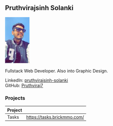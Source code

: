 <style>@import url("//readme.codeadam.ca/readme.css");</style>

## Pruthvirajsinh Solanki

![Pruthvirajsin Solanki](../images/Pruthviraj7.jpg)

Fullstack Web Developer. Also into Graphic Design.


LinkedIn: [pruthvirajsinh-solanki](https://www.linkedin.com/in/pruthvirajsinh-solanki/)  
GitHub: [Pruthviraj7](https://github.com/Pruthviraj7)  

### Projects

| Project | |
| - | - |
| Tasks | https://tasks.brickmmo.com/ |

